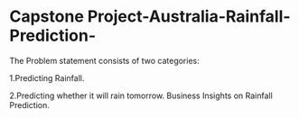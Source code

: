 # Capstone Project-Australia-Rainfall-Prediction-
The Problem statement consists of two categories:

1.Predicting Rainfall.

2.Predicting whether it will rain tomorrow.
Business Insights on Rainfall Prediction.

